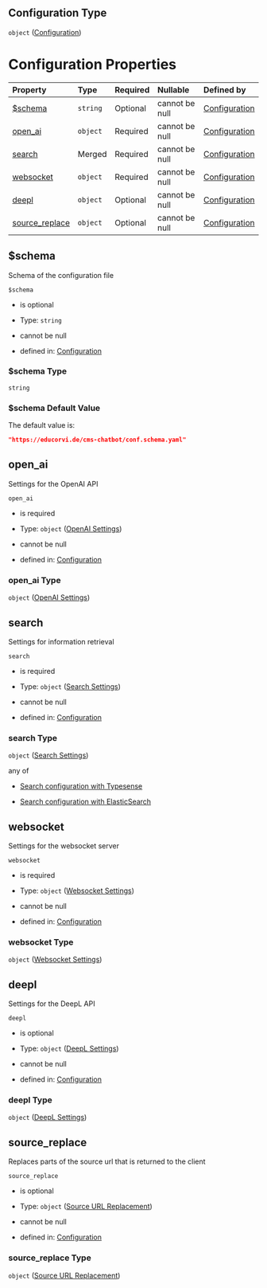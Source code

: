 ## Configuration Type

`object` ([Configuration](conf.md))

# Configuration Properties

| Property                           | Type     | Required | Nullable       | Defined by                                                                                        |
| :--------------------------------- | :------- | :------- | :------------- | :------------------------------------------------------------------------------------------------ |
| [$schema](#schema)                 | `string` | Optional | cannot be null | [Configuration](conf-properties-schema.md "undefined#/properties/$schema")                        |
| [open\_ai](#open_ai)               | `object` | Required | cannot be null | [Configuration](conf-properties-openai-settings.md "undefined#/properties/open_ai")               |
| [search](#search)                  | Merged   | Required | cannot be null | [Configuration](conf-properties-search-settings.md "undefined#/properties/search")                |
| [websocket](#websocket)            | `object` | Required | cannot be null | [Configuration](conf-properties-websocket-settings.md "undefined#/properties/websocket")          |
| [deepl](#deepl)                    | `object` | Optional | cannot be null | [Configuration](conf-properties-deepl-settings.md "undefined#/properties/deepl")                  |
| [source\_replace](#source_replace) | `object` | Optional | cannot be null | [Configuration](conf-properties-source-url-replacement.md "undefined#/properties/source_replace") |

## $schema

Schema of the configuration file

`$schema`

*   is optional

*   Type: `string`

*   cannot be null

*   defined in: [Configuration](conf-properties-schema.md "undefined#/properties/$schema")

### $schema Type

`string`

### $schema Default Value

The default value is:

```json
"https://educorvi.de/cms-chatbot/conf.schema.yaml"
```

## open\_ai

Settings for the OpenAI API

`open_ai`

*   is required

*   Type: `object` ([OpenAI Settings](conf-properties-openai-settings.md))

*   cannot be null

*   defined in: [Configuration](conf-properties-openai-settings.md "undefined#/properties/open_ai")

### open\_ai Type

`object` ([OpenAI Settings](conf-properties-openai-settings.md))

## search

Settings for information retrieval

`search`

*   is required

*   Type: `object` ([Search Settings](conf-properties-search-settings.md))

*   cannot be null

*   defined in: [Configuration](conf-properties-search-settings.md "undefined#/properties/search")

### search Type

`object` ([Search Settings](conf-properties-search-settings.md))

any of

*   [Search configuration with Typesense](conf-properties-search-settings-anyof-search-configuration-with-typesense.md "check type definition")

*   [Search configuration with ElasticSearch](conf-properties-search-settings-anyof-search-configuration-with-elasticsearch.md "check type definition")

## websocket

Settings for the websocket server

`websocket`

*   is required

*   Type: `object` ([Websocket Settings](conf-properties-websocket-settings.md))

*   cannot be null

*   defined in: [Configuration](conf-properties-websocket-settings.md "undefined#/properties/websocket")

### websocket Type

`object` ([Websocket Settings](conf-properties-websocket-settings.md))

## deepl

Settings for the DeepL API

`deepl`

*   is optional

*   Type: `object` ([DeepL Settings](conf-properties-deepl-settings.md))

*   cannot be null

*   defined in: [Configuration](conf-properties-deepl-settings.md "undefined#/properties/deepl")

### deepl Type

`object` ([DeepL Settings](conf-properties-deepl-settings.md))

## source\_replace

Replaces parts of the source url that is returned to the client

`source_replace`

*   is optional

*   Type: `object` ([Source URL Replacement](conf-properties-source-url-replacement.md))

*   cannot be null

*   defined in: [Configuration](conf-properties-source-url-replacement.md "undefined#/properties/source_replace")

### source\_replace Type

`object` ([Source URL Replacement](conf-properties-source-url-replacement.md))
